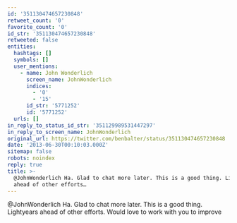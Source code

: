 ```yaml
---
id: '351130474657230848'
retweet_count: '0'
favorite_count: '0'
id_str: '351130474657230848'
retweeted: false
entities:
  hashtags: []
  symbols: []
  user_mentions:
    - name: John Wonderlich
      screen_name: JohnWonderlich
      indices:
        - '0'
        - '15'
      id_str: '5771252'
      id: '5771252'
  urls: []
in_reply_to_status_id_str: '351129989531447297'
in_reply_to_screen_name: JohnWonderlich
original_url: https://twitter.com/benbalter/status/351130474657230848
date: '2013-06-30T00:10:03.000Z'
sitemap: false
robots: noindex
reply: true
title: >-
  @JohnWonderlich Ha. Glad to chat more later. This is a good thing. Lightyears
  ahead of other efforts…
---
```


@JohnWonderlich Ha. Glad to chat more later. This is a good thing. Lightyears ahead of other efforts. Would love to work with you to improve